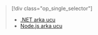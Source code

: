 > [!div class="op_single_selector"]
> * [.NET arka ucu](../articles/app-service-mobile/app-service-mobile-dotnet-backend-how-to-use-server-sdk.md)
> * [Node.js arka ucu](../articles/app-service-mobile/app-service-mobile-node-backend-how-to-use-server-sdk.md)
> 
> 



<!--HONumber=Jan17_HO3-->


